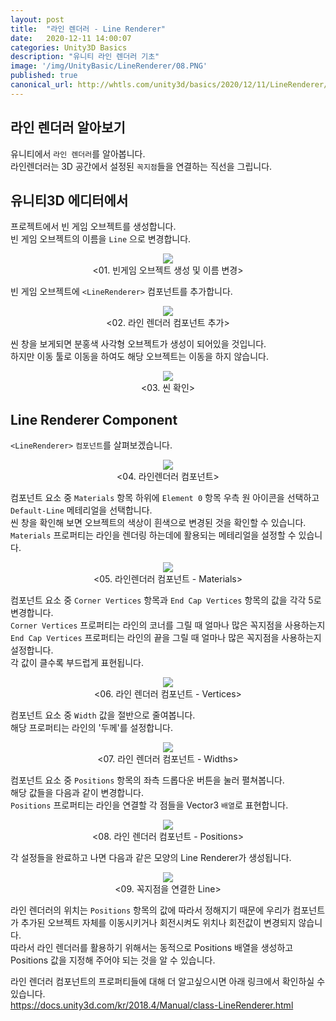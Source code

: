 ```yaml
---
layout: post
title:  "라인 렌더러 - Line Renderer"
date:   2020-12-11 14:00:07
categories: Unity3D Basics
description: "유니티 라인 렌더러 기초"
image: '/img/UnityBasic/LineRenderer/08.PNG'
published: true
canonical_url: http://whtls.com/unity3d/basics/2020/12/11/LineRenderer/
---
```


## 라인 렌더러 알아보기
유니티에서 `라인 렌더러`를 알아봅니다.  
라인렌더러는 3D 공간에서 설정된 `꼭지점`들을 연결하는 직선을 그립니다.  
  
## 유니티3D 에디터에서  
  
프로젝트에서 빈 게임 오브젝트를 생성합니다.  
빈 게임 오브젝트의 이름을 `Line` 으로 변경합니다.  
<p align="center"><img src="/img/UnityBasic/LineRenderer/01.PNG"><br/>
<01. 빈게임 오브젝트 생성 및 이름 변경></p>  
  
빈 게임 오브젝트에 `<LineRenderer>` 컴포넌트를 추가합니다.  
<p align="center"><img src="/img/UnityBasic/LineRenderer/02.PNG"><br/>
<02. 라인 렌더러 컴포넌트 추가></p>
  
씬 창을 보게되면 분홍색 사각형 오브젝트가 생성이 되어있을 것입니다.  
하지만 이동 툴로 이동을 하여도 해당 오브젝트는 이동을 하지 않습니다.   
<p align="center"><img src="/img/UnityBasic/LineRenderer/03.PNG"><br/>
<03. 씬 확인></p>
  
## Line Renderer Component  
  
`<LineRenderer>` `컴포넌트`를 살펴보겠습니다.  
<p align="center"><img src="/img/UnityBasic/LineRenderer/04.PNG"><br/>
<04. 라인렌더러 컴포넌트></p>  
  
컴포넌트 요소 중 `Materials` 항목 하위에 `Element 0` 항목 우측 원 아이콘을 선택하고 `Default-Line` 메테리얼을 선택합니다.  
씬 창을 확인해 보면 오브젝트의 색상이 흰색으로 변경된 것을 확인할 수 있습니다.  
`Materials` 프로퍼티는 라인을 렌더링 하는데에 활용되는 메테리얼을 설정할 수 있습니다.  
<p align="center"><img src="/img/UnityBasic/LineRenderer/05.PNG"><br/>
<05. 라인렌더러 컴포넌트 - Materials></p>  
  
컴포넌트 요소 중 `Corner Vertices` 항목과 `End Cap Vertices` 항목의 값을 각각 5로 변경합니다.  
`Corner Vertices` 프로퍼티는 라인의 코너를 그릴 때 얼마나 많은 꼭지점을 사용하는지  
`End Cap Vertices` 프로퍼티는 라인의 끝을 그릴 때 얼마나 많은 꼭지점을 사용하는지 설정합니다.  
각 값이 클수록 부드럽게 표현됩니다.  
<p align="center"><img src="/img/UnityBasic/LineRenderer/06.PNG"><br/>
<06. 라인 렌더러 컴포넌트 - Vertices></p>  

컴포넌트 요소 중 `Width` 값을 절반으로 줄여봅니다.  
해당 프로퍼티는 라인의 '두께'를 설정합니다.  
<p align="center"><img src="/img/UnityBasic/LineRenderer/07.PNG"><br/>
  <07. 라인 렌더러 컴포넌트 - Widths></p>  

컴포넌트 요소 중 `Positions` 항목의 좌측 드롭다운 버튼을 눌러 펼쳐봅니다.  
해당 값들을 다음과 같이 변경합니다.  
`Positions` 프로퍼티는 라인을 연결할 각 점들을 Vector3 `배열`로 표현합니다.  
<p align="center"><img src="/img/UnityBasic/LineRenderer/09.PNG"><br/>
  <08. 라인 렌더러 컴포넌트 - Positions></p>  

각 설정들을 완료하고 나면 다음과 같은 모양의 Line Renderer가 생성됩니다.  
<p align="center"><img src="/img/UnityBasic/LineRenderer/08.PNG"><br/> 
  <09. 꼭지점을 연결한 Line></p>  
  
  
라인 렌더러의 위치는 `Positions` 항목의 값에 따라서 정해지기 때문에 우리가 <LineRenderer> 컴포넌트가 추가된 오브젝트 자체를 이동시키거나 회전시켜도 위치나 회전값이 변경되지 않습니다.  
따라서 라인 렌더러를 활용하기 위해서는 동적으로 Positions 배열을 생성하고 Positions 값을 지정해 주어야 되는 것을 알 수 있습니다.  
  
라인 렌더러 컴포넌트의 프로퍼티들에 대해 더 알고싶으시면 아래 링크에서 확인하실 수 있습니다.  
https://docs.unity3d.com/kr/2018.4/Manual/class-LineRenderer.html
